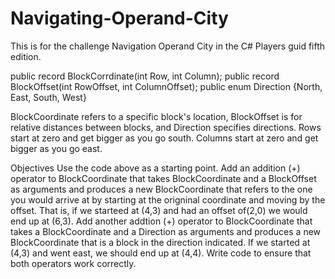 # Navigating-Operand-City
This is for the challenge Navigation Operand City in the C# Players guid fifth edition.

public record BlockCorrdinate(int Row, int Column);
public record BlockOffset(int RowOffset, int ColumnOffset);
public enum Direction {North, East, South, West}

BlockCoordinate refers to a specific block's location, BlockOffset is for relative distances between blocks, and Direction specifies directions. Rows start at zero and get bigger as you go south. Columns start at zero and get bigger as you go east.

Objectives
Use the code above as a starting point.
Add an addition (+) operator to BlockCoordinate that takes BlockCoordinate and a BlockOffset as arguments and produces a new BlockCoordinate that refers to the one
you would arrive at by starting at the origninal coordinate and moving by the offset. That is, if we starteed at (4,3) and had an offset of(2,0) we would end up at (6,3).
Add another addtion (+) operator to BlockCoordinate that takes a BlockCoordinate and a Direction as arguments and produces a new BlockCoordinate that is a block in the direction indicated. If we started at (4,3) and went east, we should end up at (4,4).
Write code to ensure that both operators work correctly. 